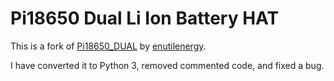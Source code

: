 # Pi18650 Dual Li Ion Battery HAT

This is a fork of [Pi18650_DUAL](https://github.com/enutilenergy/Pi18650_DUAL) by [enutilenergy](https://github.com/enutilenergy).

I have converted it to Python 3, removed commented code, and fixed a bug.
